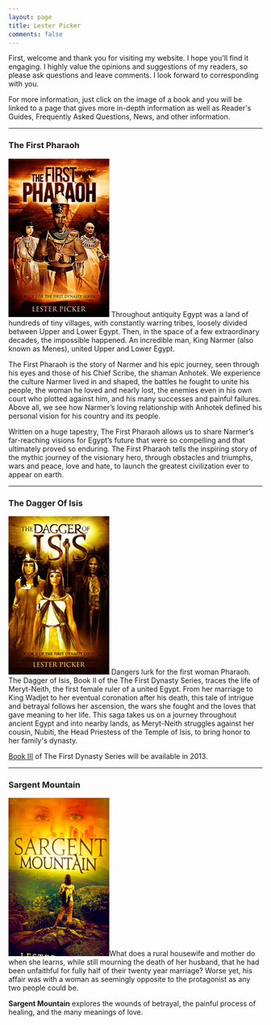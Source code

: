 ```yaml
---
layout: page
title: Lester Picker
comments: false
---
```

First, welcome and thank you for visiting my website. I hope you'll find it engaging. I highly value the opinions and suggestions of my readers, so please ask questions and leave comments. I look forward to corresponding with you. 

For more information, just click on the image of a book and you will be linked to a page that gives more in-depth information as well as Reader's Guides, Frequently Asked Questions, News, and other information. 

___

### The First Pharaoh

[![The First Pharaoh](images/thumb/pharaoh.jpg)](/pharaoh/) Throughout antiquity Egypt was a land of hundreds of tiny  villages, with constantly warring tribes, loosely divided between Upper and Lower Egypt. Then, in the space of a few extraordinary decades, the impossible happened. An incredible man, King Narmer (also known as Menes), united Upper and Lower Egypt. 

The First Pharaoh is the story of Narmer and his epic journey, seen through his eyes and those of his Chief Scribe, the shaman Anhotek. We experience the culture Narmer lived in and shaped, the battles he fought to unite his people, the woman he loved and nearly lost, the enemies even in his own court who plotted against him, and his many successes and painful failures. Above all, we see how Narmer’s loving relationship with Anhotek defined his personal vision for his country and its people. 

Written on a huge tapestry, The First Pharaoh allows us to share Narmer’s far-reaching visions for Egypt’s future that were so compelling and that ultimately proved so enduring. The First Pharaoh tells the inspiring story of the mythic journey of the visionary hero, through obstacles and triumphs, wars and peace, love and hate, to launch the greatest civilization ever to appear on earth.

---

### The Dagger Of Isis

[![The Dagger of Isis](images/thumb/dagger.jpg)](/dagger/) Dangers lurk for the first woman Pharaoh. The Dagger of Isis, Book II of the The First Dynasty Series, traces the life of Meryt-Neith, the first female ruler of a united Egypt. From her marriage to King Wadjet to her eventual coronation after his death, this tale of intrigue and betrayal follows her ascension, the wars she fought and the loves that gave meaning to her life. This saga takes us on a journey throughout ancient Egypt and into nearby lands, as Meryt-Neith struggles against her cousin, Nubiti, the Head Priestess of the Temple of Isis, to bring honor to her family's dynasty.

[Book III](http://www.lesterpicker.com/2012/10/06/third-book/) of The First Dynasty Series will be available in 2013. 

---

### Sargent Mountain

[![sargent-mountain](images/thumb/sargentmountain.png)](/sargent-mountain/)What does a rural housewife and mother do when she learns, while still mourning the death of her husband, that he had been unfaithful for fully half of their twenty year marriage? Worse yet, his affair was with a woman as seemingly opposite to the protagonist as any two people could be. 

**Sargent Mountain** explores the wounds of betrayal, the painful process of healing, and the many meanings of love. 